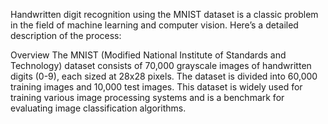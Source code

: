 Handwritten digit recognition using the MNIST dataset is a classic problem in the field of machine learning and computer vision. Here’s a detailed description of the process:

Overview
The MNIST (Modified National Institute of Standards and Technology) dataset consists of 70,000 grayscale images of handwritten digits (0-9), each sized at 28x28 pixels. The dataset is divided into 60,000 training images and 10,000 test images. This dataset is widely used for training various image processing systems and is a benchmark for evaluating image classification algorithms.
